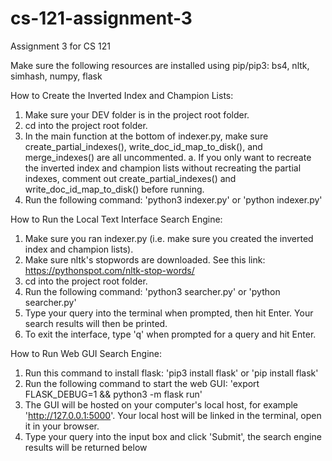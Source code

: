 # cs-121-assignment-3
Assignment 3 for CS 121

Make sure the following resources are installed using pip/pip3: bs4, nltk, simhash, numpy, flask


How to Create the Inverted Index and Champion Lists:
1. Make sure your DEV folder is in the project root folder.
2. cd into the project root folder.
3. In the main function at the bottom of indexer.py, make sure create_partial_indexes(), write_doc_id_map_to_disk(), and merge_indexes() are all uncommented. 
    a. If you only want to recreate the inverted index and champion lists without recreating the partial indexes, comment out create_partial_indexes() and write_doc_id_map_to_disk() before running.
4. Run the following command: 'python3 indexer.py' or 'python indexer.py'

How to Run the Local Text Interface Search Engine:
1. Make sure you ran indexer.py (i.e. make sure you created the inverted index and champion lists).
2. Make sure nltk's stopwords are downloaded. See this link: https://pythonspot.com/nltk-stop-words/
2. cd into the project root folder. 
3. Run the following command: 'python3 searcher.py' or 'python searcher.py'
4. Type your query into the terminal when prompted, then hit Enter. Your search results will then be printed.
5. To exit the interface, type 'q' when prompted for a query and hit Enter.

How to Run Web GUI Search Engine:
1. Run this command to install flask:
    'pip3 install flask' or 'pip install flask'
2. Run the following command to start the web GUI:
    'export FLASK_DEBUG=1 && python3 -m flask run'
3. The GUI will be hosted on your computer's local host, for example 'http://127.0.0.1:5000'. 
   Your local host will be linked in the terminal, open it in your browser. 
4. Type your query into the input box and click 'Submit', the search engine results will be returned below
